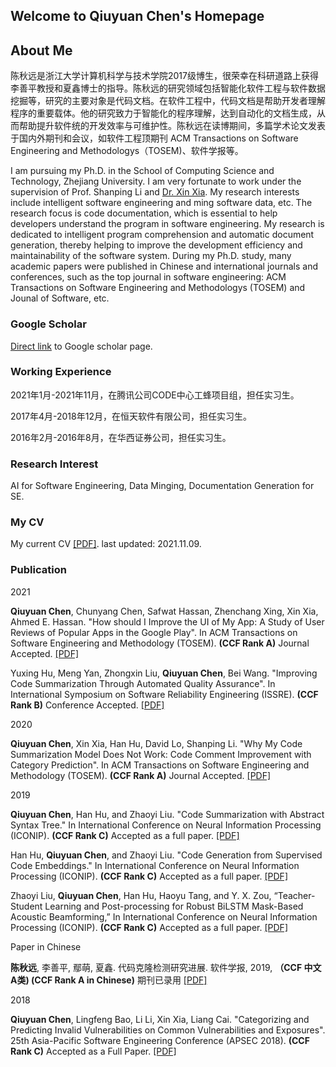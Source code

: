 ## Welcome to Qiuyuan Chen's Homepage

<!-- You can use the [editor on GitHub](https://github.com/chenqiuyuan/home/edit/gh-pages/index.md) to maintain and preview the content for your website in Markdown files.

Whenever you commit to this repository, GitHub Pages will run [Jekyll](https://jekyllrb.com/) to rebuild the pages in your site, from the content in your Markdown files. -->

## About Me

陈秋远是浙江大学计算机科学与技术学院2017级博生，很荣幸在科研道路上获得李善平教授和夏鑫博士的指导。陈秋远的研究领域包括智能化软件工程与软件数据挖掘等，研究的主要对象是代码文档。在软件工程中，代码文档是帮助开发者理解程序的重要载体。他的研究致力于智能化的程序理解，达到自动化的文档生成，从而帮助提升软件统的开发效率与可维护性。陈秋远在读博期间，多篇学术论文发表于国内外期刊和会议，如软件工程顶期刊 ACM Transactions on Software Engineering and Methodologys（TOSEM)、软件学报等。


I am pursuing my Ph.D. in the School of Computing Science and Technology, Zhejiang University. 
I am very fortunate to work under the supervision of Prof. Shanping Li and [Dr. Xin Xia](https://xin-xia.github.io/).
My research interests include intelligent software engineering and ming software data, etc. The research focus is code documentation, which is essential to help developers understand the program in software engineering. My research is dedicated to intelligent program comprehension and automatic document generation, thereby helping to improve the development efficiency and maintainability of the software system. During my Ph.D. study, many academic papers were published in Chinese and international journals and conferences, such as the top journal in software engineering: ACM Transactions on Software Engineering and Methodologys (TOSEM) and Jounal of Software, etc.

### Google Scholar
[Direct link] to Google scholar page.

[Direct link]: https://scholar.google.com/citations?user=pCvGsBkAAAAJ&hl=en

### Working Experience
2021年1月-2021年11月，在腾讯公司CODE中心工蜂项目组，担任实习生。

2017年4月-2018年12月，在恒天软件有限公司，担任实习生。

2016年2月-2016年8月，在华西证券公司，担任实习生。


### Research Interest

AI for Software Engineering, Data Minging, Documentation Generation for SE.

<!-- ### A picture of my research

Documentation is one of the most important artifacts in software engineering. However, it is often not drawn attentioned.

As a Ph.D. candidate, I am often bothered by "what's your research topic" for the laymen. I decide to draw a picture.

For more details see [GitHub Flavored Markdown](https://guides.github.com/features/mastering-markdown/). -->

### My CV

My current CV <a href="陈秋远 简历 20211109.pdf" target="_blank">[PDF]</a>. last updated: 2021.11.09.

<!-- 
### Template

Your Pages site will use the layout and styles from the Jekyll theme you have selected in your [repository settings](https://github.com/chenqiuyuan/home/settings). The name of this theme is saved in the Jekyll `_config.yml` configuration file. -->

### Publication
2021

<strong>Qiuyuan Chen</strong>, Chunyang Chen, Safwat Hassan, Zhenchang Xing, Xin Xia, Ahmed E. Hassan. "How should I Improve the UI of My App: A Study of User Reviews of Popular Apps in the Google Play". In  ACM Transactions on Software Engineering and Methodology (TOSEM). <strong>(CCF Rank A)</strong> Journal Accepted.   <a href="TOSEM_Qiuyuan_Chen_2021_How Should I Improve the UI of My App.pdf" target="_blank">[PDF]</a>     <br />

Yuxing Hu, Meng Yan, Zhongxin Liu, <strong>Qiuyuan Chen</strong>, Bei Wang. "Improving Code Summarization Through Automated Quality Assurance". In International Symposium on Software Reliability Engineering (ISSRE). <strong>(CCF Rank B)</strong> Conference Accepted.   <a href="ISSRE_Qiuyuan_Chen_2021_Improving Code Summarization Through Automated Quality Assurance.pdf" target="_blank">[PDF]</a>     <br />


2020

<strong>Qiuyuan Chen</strong>, Xin Xia, Han Hu, David Lo, Shanping Li. "Why My Code Summarization Model Does Not Work: Code Comment Improvement with Category Prediction". In  ACM Transactions on Software Engineering and Methodology (TOSEM). <strong>(CCF Rank A)</strong> Journal Accepted.     <a href="TOSEM_Qiuyuan_Chen_2021_Why My Code Summarization Model Does Not Work.pdf" target="_blank">[PDF]</a>     <br />

2019

<strong>Qiuyuan Chen</strong>, Han Hu, and Zhaoyi Liu. "Code Summarization with Abstract Syntax Tree." In International Conference on Neural Information Processing (ICONIP). <strong>(CCF Rank C)</strong> Accepted as a full paper. <a href="ICONIP_Qiuyuan_Chen_2019_Code Summarization with Abstract Syntax Tree.pdf" target="_blank">[PDF]</a>     <br />

Han Hu, <strong>Qiuyuan Chen</strong>, and Zhaoyi Liu. "Code Generation from Supervised Code Embeddings." In International Conference on Neural Information Processing (ICONIP). <strong>(CCF Rank C)</strong> Accepted as a full paper. <a href="ICONIP_Hu_Code Generation from Supervised Embeddings.pdf" target="_blank">[PDF]</a>     <br />

Zhaoyi Liu, <strong>Qiuyuan Chen</strong>, Han Hu, Haoyu Tang, and Y. X. Zou, “Teacher-Student Learning and Post-processing for Robust BiLSTM Mask-Based Acoustic Beamforming,” In International Conference on Neural Information Processing (ICONIP). <strong>(CCF Rank C)</strong> Accepted as a full paper. <a href="ICONIP_Liu_2019_Teacher-Student Learning and Post-processing.pdf" target="_blank">[PDF]</a>     <br />

Paper in Chinese

<strong>陈秋远</strong>, 李善平, 鄢萌, 夏鑫. 代码克隆检测研究进展. 软件学报, 2019, <strong>（CCF 中文A类) (CCF Rank A in Chinese)</strong> 期刊已录用 <a href="软件学报_陈秋远_2019_代码克隆检测研究进展.pdf" target="_blank">[PDF]</a>   <br />

2018

<strong>Qiuyuan Chen</strong>, Lingfeng Bao, Li Li, Xin Xia, Liang Cai. "Categorizing and Predicting Invalid Vulnerabilities on Common Vulnerabilities and Exposures". 25th Asia-Pacific Software Engineering Conference (APSEC 2018). <strong>(CCF Rank C)</strong> Accepted as a Full Paper. <a href="APSEC_Qiuyuan_Chen_2018_Categorizing and Predicting Invalid Vulnerabilitie.pdf" target="_blank">[PDF]</a>   <br />

